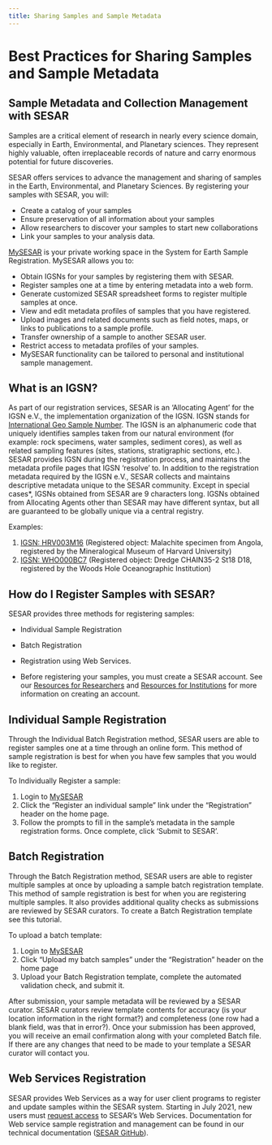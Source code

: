 ```yaml
---
title: Sharing Samples and Sample Metadata
---
```


# Best Practices for Sharing Samples and Sample Metadata

## Sample Metadata and Collection Management with SESAR

Samples are a critical element of research in nearly every science domain, especially in Earth, Environmental, and Planetary sciences. They represent highly valuable, often irreplaceable records of nature and carry enormous potential for future discoveries.

SESAR offers services to advance the management and sharing of samples in the Earth, Environmental, and Planetary Sciences.  By registering your samples with SESAR, you will:

* Create a catalog of your samples
* Ensure preservation of all information about your samples
* Allow researchers to discover your samples to start new collaborations
* Link your samples to your analysis data.

[MySESAR](https://app.geosamples.org/index.php) is your private working space in the System for Earth Sample Registration. MySESAR allows you to:

* Obtain IGSNs for your samples by registering them with SESAR.
* Register samples one at a time by entering metadata into a web form.
* Generate customized SESAR spreadsheet forms to register multiple samples at once.
* View and edit metadata profiles of samples that you have registered.
* Upload images and related documents such as field notes, maps, or links to publications to a sample profile.
* Transfer ownership of a sample to another SESAR user.
* Restrict access to metadata profiles of your samples.
* MySESAR functionality can be tailored to personal and institutional sample management.

## What is an IGSN?

As part of our registration services, SESAR is an ‘Allocating Agent’ for the IGSN e.V., the implementation organization of the IGSN. IGSN stands for [International Geo Sample Number](http://igsn.org/). The IGSN is an alphanumeric code that uniquely identifies samples taken from our natural environment (for example: rock specimens, water samples, sediment cores), as well as related sampling features (sites, stations, stratigraphic sections, etc.).
SESAR provides IGSN during the registration process, and maintains the metadata profile pages that IGSN ‘resolve’ to. In addition to the registration metadata required by the IGSN e.V., SESAR collects and maintains descriptive metadata unique to the SESAR community.
Except in special cases*, IGSNs obtained from SESAR are 9 characters long. IGSNs obtained from Allocating Agents other than SESAR may have different syntax, but all are guaranteed to be globally unique via a central registry.

Examples:

1. [IGSN: HRV003M16](http://app.geosamples.org/sample_display.php?sample_id=48658) (Registered object: Malachite specimen from Angola, registered by the Mineralogical Museum of Harvard University)
2. [IGSN: WHO000BC7](http://app.geosamples.org/sample_display.php?sample_id=76639)  (Registered object: Dredge CHAIN35-2 St18 D18, registered by the Woods Hole Oceanographic Institution)

## How do I Register Samples with SESAR?

SESAR provides three methods for registering samples:

* Individual Sample Registration
* Batch Registration
* Registration using Web Services.  

* Before registering your samples, you must create a SESAR account.  See our [Resources for Researchers](https://www.geosamples.org/resources/researchers) and [Resources for Institutions](https://www.geosamples.org/resources/institutions) for more information on creating an account.

## Individual Sample Registration

Through the Individual Batch Registration method, SESAR users are able to register samples one at a time through an online form. This method of sample registration is best for when you have few samples that you would like to register.

To Individually Register a sample:

1. Login to [MySESAR](https://app.geosamples.org/index.php)
2. Click the “Register an individual sample” link under the “Registration” header on the home page.
3. Follow the prompts to fill in the sample’s metadata in the sample registration forms. Once complete, click ‘Submit to SESAR’.

## Batch Registration
Through the Batch Registration method, SESAR users are able to register multiple samples at once by uploading a sample batch registration template. This method of sample registration is best for when you are registering multiple samples. It also provides additional quality checks as submissions are reviewed by SESAR curators. To create a Batch Registration template see this tutorial.

To upload a batch template:

1. Login to [MySESAR](https://app.geosamples.org/index.php)
2. Click “Upload my batch samples” under the “Registration” header on the home page
3. Upload your Batch Registration template, complete the automated validation check, and submit it.

After submission, your sample metadata will be reviewed by a SESAR curator. SESAR curators review template contents for accuracy (is your location information in the right format?) and completeness (one row had a blank field, was that in error?). Once your submission has been approved, you will receive an email confirmation along with your completed Batch file. If there are any changes that need to be made to your template a SESAR curator will contact you.

## Web Services Registration

SESAR provides Web Services as a way for user client programs to register and update samples within the SESAR system. Starting in July 2021, new users must [request access](https://app.geosamples.org/views/webservice_request.php) to SESAR’s Web Services. Documentation for Web service sample registration and management can be found in our technical documentation ([SESAR GitHub](https://geosamples.github.io/sesar-doc/web_services/overview.html)).
